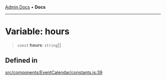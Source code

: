 [Admin Docs](/) • **Docs**

***

# Variable: hours

> `const` **hours**: `string`[]

## Defined in

[src/components/EventCalendar/constants.js:39](https://github.com/PalisadoesFoundation/talawa-admin/blob/main/src/components/EventCalendar/constants.js#L39)
